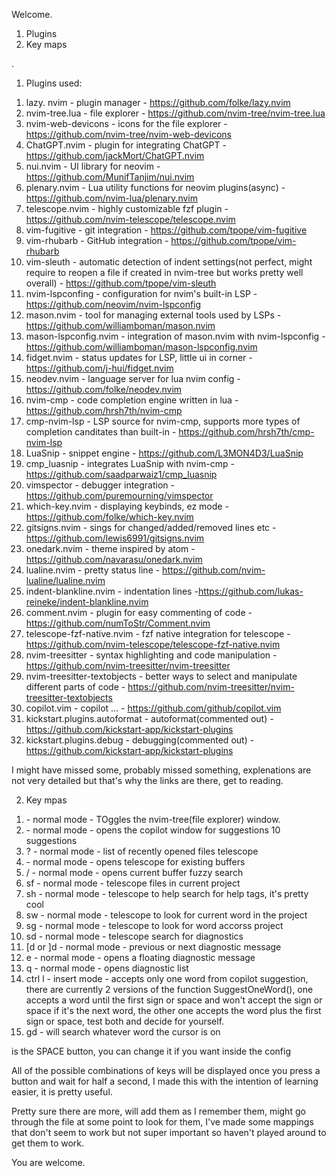 Welcome.

1. Plugins
2. Key maps

.

1. Plugins used:

1) lazy. nvim - plugin manager - https://github.com/folke/lazy.nvim
2) nvim-tree.lua - file explorer - https://github.com/nvim-tree/nvim-tree.lua
3) nvim-web-devicons - icons for the file explorer - https://github.com/nvim-tree/nvim-web-devicons
4) ChatGPT.nvim - plugin for integrating ChatGPT - https://github.com/jackMort/ChatGPT.nvim
5) nui.nvim - UI library for neovim - https://github.com/MunifTanjim/nui.nvim
6) plenary.nvim - Lua utility functions for neovim plugins(async) - https://github.com/nvim-lua/plenary.nvim
7) telescope.nvim - highly customizable fzf plugin - https://github.com/nvim-telescope/telescope.nvim
8) vim-fugitive - git integration - https://github.com/tpope/vim-fugitive
9) vim-rhubarb - GitHub integration - https://github.com/tpope/vim-rhubarb
10) vim-sleuth - automatic detection of indent settings(not perfect, might require to reopen a file if created in nvim-tree but works pretty well overall) - https://github.com/tpope/vim-sleuth
11) nvim-lspconfing - configuration for nvim's built-in LSP - https://github.com/neovim/nvim-lspconfig
12) mason.nvim - tool for managing external tools used by LSPs - https://github.com/williamboman/mason.nvim
13) mason-lspconfig.nvim - integration of mason.nvim with nvim-lspconfig - https://github.com/williamboman/mason-lspconfig.nvim
14) fidget.nvim - status updates for LSP, little ui in corner - https://github.com/j-hui/fidget.nvim
15) neodev.nvim - language server for lua nvim config - https://github.com/folke/neodev.nvim
16) nvim-cmp - code completion engine written in lua - https://github.com/hrsh7th/nvim-cmp
17) cmp-nvim-lsp - LSP source for nvim-cmp, supports more types of completion canditates than built-in - https://github.com/hrsh7th/cmp-nvim-lsp
18) LuaSnip - snippet engine - https://github.com/L3MON4D3/LuaSnip
19) cmp_luasnip - integrates LuaSnip with nvim-cmp - https://github.com/saadparwaiz1/cmp_luasnip
20) vimspector - debugger integration - https://github.com/puremourning/vimspector
21) which-key.nvim - displaying keybinds, ez mode - https://github.com/folke/which-key.nvim
22) gitsigns.nvim - sings for changed/added/removed lines etc - https://github.com/lewis6991/gitsigns.nvim
23) onedark.nvim - theme inspired by atom - https://github.com/navarasu/onedark.nvim
24) lualine.nvim - pretty status line - https://github.com/nvim-lualine/lualine.nvim
25) indent-blankline.nvim - indentation lines -https://github.com/lukas-reineke/indent-blankline.nvim
26) comment.nvim - plugin for easy commenting of code - https://github.com/numToStr/Comment.nvim
27) telescope-fzf-native.nvim - fzf native integration for telescope - https://github.com/nvim-telescope/telescope-fzf-native.nvim
28) nvim-treesitter - syntax highlighting and code manipulation - https://github.com/nvim-treesitter/nvim-treesitter
29) nvim-treesitter-textobjects - better ways to select and manipulate different parts of code - https://github.com/nvim-treesitter/nvim-treesitter-textobjects
30) copilot.vim - copilot ... - https://github.com/github/copilot.vim
31) kickstart.plugins.autoformat - autoformat(commented out) - https://github.com/kickstart-app/kickstart-plugins
32) kickstart.plugins.debug - debugging(commented out) - https://github.com/kickstart-app/kickstart-plugins

I might have missed some, probably missed something, explenations are not very detailed but that's why the links are there, get to reading.


2. Key mpas

1) <F3> - normal mode - TOggles the nvim-tree(file explorer) window.
2) <F4> - normal mode - opens the copilot window for suggestions 10 suggestions
3) <leader>? - normal mode - list of recently opened files telescope
4) <leader><leader> - normal mode - opens telescope for existing buffers
5) <leader> / -  normal mode - opens current buffer fuzzy search
6) <leader>sf - normal mode - telescope files in current project
7) <leader> sh - normal mode - telescope to help search for help tags, it's pretty cool
8) <leader> sw - normal mode - telescope to look for current word in the project
9) <leader> sg - normal mode - telescope to look for word accorss project
10) <leader> sd - normal mode - telescope search for diagnostics
11) [d or ]d - normal mode - previous or next diagnostic message
12) <leader> e - normal mode - opens a floating diagnostic message
13) <leader> q - normal mode - opens diagnostic list
14) ctrl l - insert mode - accepts only one word from copilot suggestion, there are currently 2 versions of the function SuggestOneWord(), one accepts a word until the first sign or space and won't accept the sign or space if it's the next word, the other one accepts the word plus the first sign or space, test both and decide for yourself.
15) gd - will search whatever word the cursor is on

<leader> is the SPACE button, you can change it if you want inside the config

All of the possible combinations of keys will be displayed once you press a button and wait for half a second, I made this with the intention of learning easier, it is pretty useful.

Pretty sure there are more, will add them as I remember them, might go through the file at some point to look for them, I've made some mappings that don't seem to work but not super important so haven't played around to get them to work.

You are welcome.

